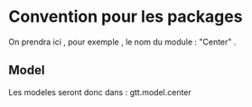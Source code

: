 # Convention pour les packages

On prendra ici , pour exemple , le nom du module : "Center" .

## Model

Les modeles seront donc dans : gtt.model.center